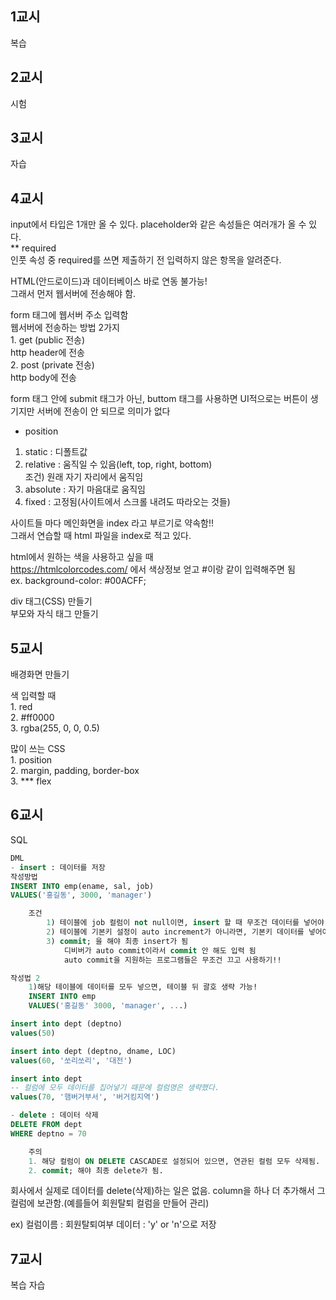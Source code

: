 ## 1교시
복습

## 2교시
시험

## 3교시
자습

## 4교시
input에서 타입은 1개만 올 수 있다. placeholder와 같은 속성들은 여러개가 올 수 있다.     
** required     
    인풋 속성 중 required를 쓰면 제출하기 전 입력하지 않은 항목을 알려준다.     

HTML(안드로이드)과 데이터베이스 바로 연동 불가능!        
그래서 먼저 웹서버에 전송해야 함.        

form 태그에 웹서버 주소 입력함      
웹서버에 전송하는 방법 2가지        
    1. get (public 전송)        
        http header에 전송      
    2. post (private 전송)      
        http body에 전송        

form 태그 안에 submit 태그가 아닌, buttom 태그를 사용하면 UI적으로는 버튼이 생기지만 서버에 전송이 안 되므로 의미가 없다        

- position      
1. static : 디폴트값     
2. relative : 움직일 수 있음(left, top, right, bottom)        
    조건) 원래 자기 자리에서 움직임
3. absolute : 자기 마음대로 움직임
4. fixed : 고정됨(사이트에서 스크롤 내려도 따라오는 것들)

사이트들 마다 메인화면을 index 라고 부르기로 약속함!!       
그래서 연습할 때 html 파일을 index로 적고 있다.     

html에서 원하는 색을 사용하고 싶을 때       
https://htmlcolorcodes.com/
에서 색상정보 얻고 #이랑 같이 입력해주면 됨     
ex. background-color: #00ACFF;      

div 태그(CSS) 만들기        
부모와 자식 태그 만들기     

## 5교시
배경화면 만들기     

색 입력할 때        
    1. red      
    2. #ff0000      
    3. rgba(255, 0, 0, 0.5) 
    <!-- rgba 마지막 항목은 투명도 -->

많이 쓰는 CSS       
    1. position     
    2. margin, padding, border-box      
    3. *** flex     

## 6교시
SQL
```sql
DML
- insert : 데이터를 저장
작성방법
INSERT INTO emp(ename, sal, job)
VALUES('홍길동', 3000, 'manager')

    조건
        1) 테이블에 job 컬럼이 not null이면, insert 할 때 무조건 데이터를 넣어야 함.(null 상태로 남을 수 없다!)
        2) 테이블에 기본키 설정이 auto increment가 아니라면, 기본키 데이터를 넣어야 함.
        3) commit; 을 해야 최종 insert가 됨
            디비버가 auto commit이라서 commit 안 해도 입력 됨
            auto commit을 지원하는 프로그램들은 무조건 끄고 사용하기!!

작성법 2
    1)해당 테이블에 데이터를 모두 넣으면, 테이블 뒤 괄호 생략 가능!
    INSERT INTO emp
    VALUES('홍길동' 3000, 'manager', ...)
```
```sql
insert into dept (deptno)
values(50)

insert into dept (deptno, dname, LOC)
values(60, '쏘리쏘리', '대전')

insert into dept 
-- 컬럼에 모두 데이터를 집어넣기 때문에 컬럼명은 생략했다.
values(70, '햄버거부서', '버거킹지역')
```

```sql
- delete : 데이터 삭제
DELETE FROM dept
WHERE deptno = 70

    주의 
    1. 해당 컬럼이 ON DELETE CASCADE로 설정되어 있으면, 연관된 컬럼 모두 삭제됨.
    2. commit; 해야 최종 delete가 됨.
```

회사에서 실제로 데이터를 delete(삭제)하는 일은 없음. column을 하나 더 추가해서 그 컬럼에 보관함.(예를들어 회원탈퇴 컬럼을 만들어 관리)

ex)
    컬럼이름 : 회원탈퇴여부
    데이터 : 'y' or 'n'으로 저장
                                                                            
## 7교시
복습
자습